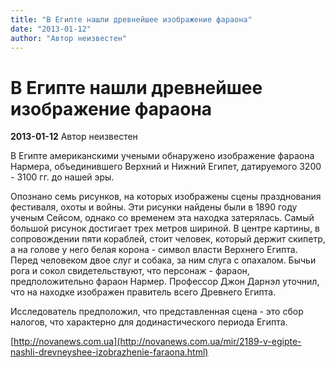 ```yaml
---
title: "В Египте нашли древнейшее изображение фараона"
date: "2013-01-12"
author: "Автор неизвестен"
---
```


# В Египте нашли древнейшее изображение фараона

**2013-01-12** Автор неизвестен

В Египте американскими учеными обнаружено изображение фараона Нармера, объединившего Верхний и Нижний Египет, датируемого 3200 - 3100 гг. до нашей эры.

Опознано семь рисунков, на которых изображены сцены празднования фестиваля, охоты и войны. Эти рисунки найдены были в 1890 году ученым Сейсом, однако со временем эта находка затерялась. Самый большой рисунок достигает трех метров шириной. В центре картины, в сопровождении пяти кораблей, стоит человек, который держит скипетр, а на голове у него белая корона - символ власти Верхнего Египта. Перед человеком двое слуг и собака, за ним слуга с опахалом. Бычьи рога и сокол свидетельствуют, что персонаж - фараон, предположительно фараон Нармер. Профессор Джон Дарнэл уточнил, что на находке изображен правитель всего Древнего Египта.

Исследователь предположил, что представленная сцена - это сбор налогов, что характерно для додинастического периода Египта.

[http://novanews.com.ua](http://novanews.com.ua/mir/2189-v-egipte-nashli-drevneyshee-izobrazhenie-faraona.html)